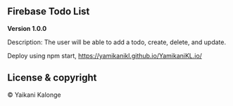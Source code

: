 ## Firebase Todo List

**Version 1.0.0** 

Description:
The user will be able to add a todo, create, delete, and update.

Deploy using npm start,
https://yamikanikl.github.io/YamikaniKL.io/


## License & copyright

© Yaikani Kalonge
